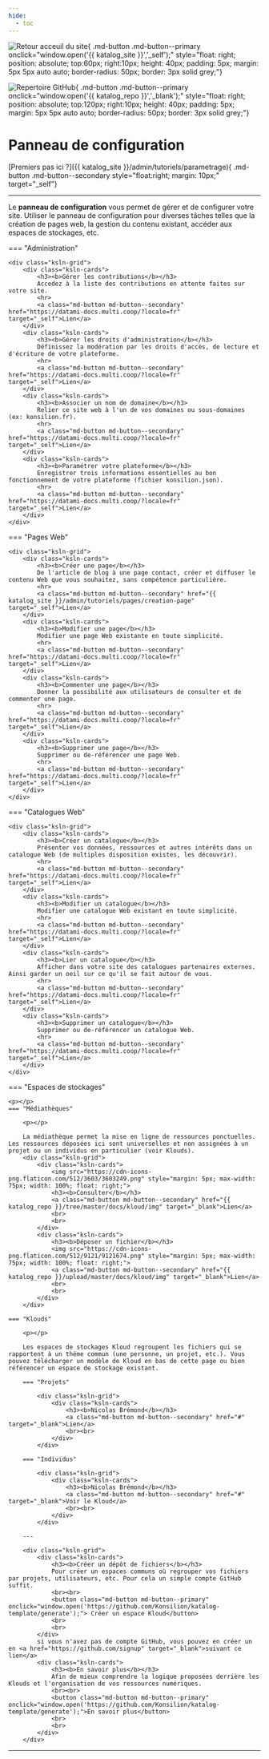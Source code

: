 ```yaml
---
hide:
  - toc
---
```



![Retour acceuil du site](https://github.com/Konsilion/website/blob/master/docs/kloud/img/fleche-retour.png?raw=true){ .md-button .md-button--primary onclick="window.open('{{ katalog_site }}','_self');" style="float: right; position: absolute; top:60px; right:10px; height: 40px; padding: 5px; margin: 5px 5px auto auto; border-radius: 50px; border: 3px solid grey;"}

![Repertoire GitHub](https://raw.githubusercontent.com/Konsilion/website/master/docs/kloud/img/logo-github.png){ .md-button .md-button--primary onclick="window.open('{{ katalog_repo }}','_blank');" style="float: right; position: absolute; top:120px; right:10px; height: 40px; padding: 5px; margin: 5px 5px auto auto; border-radius: 50px; border: 3px solid grey;"}


# Panneau de configuration

[Premiers pas ici ?]({{ katalog_site }}/admin/tutoriels/parametrage){ .md-button .md-button--secondary style="float:right; margin: 10px;" target="_self"}
    
---

Le **panneau de configuration** vous permet de gérer et de configurer votre site. Utiliser le panneau de configuration pour diverses tâches telles que la création de pages web, la gestion  du contenu existant, accéder aux espaces de stockages, etc. 


=== "Administration"

    <div class="ksln-grid">
        <div class="ksln-cards">
            <h3><b>Gérer les contributions</b></h3>
            Accedez à la liste des contributions en attente faites sur votre site.
            <hr>
            <a class="md-button md-button--secondary" href="https://datami-docs.multi.coop/?locale=fr" target="_self">Lien</a>
        </div>
        <div class="ksln-cards">
            <h3><b>Gérer les droits d'administration</b></h3>
            Définissez la modération par les droits d'accès, de lecture et d'écriture de votre plateforme.
            <hr>
            <a class="md-button md-button--secondary" href="https://datami-docs.multi.coop/?locale=fr" target="_self">Lien</a>
        </div>
        <div class="ksln-cards">
            <h3><b>Associer un nom de domaine</b></h3>
            Relier ce site web à l'un de vos domaines ou sous-domaines (ex: konsilion.fr).
            <hr>
            <a class="md-button md-button--secondary" href="https://datami-docs.multi.coop/?locale=fr" target="_self">Lien</a>
        </div>
        <div class="ksln-cards">
            <h3><b>Paramétrer votre plateforme</b></h3>
            Enregistrer trois informations essentielles au bon fonctionnement de votre plateforme (fichier konsilion.json).
            <hr>
            <a class="md-button md-button--secondary" href="https://datami-docs.multi.coop/?locale=fr" target="_self">Lien</a>
        </div>          
    </div>


=== "Pages Web"

    <div class="ksln-grid">
        <div class="ksln-cards">
            <h3><b>Créer une page</b></h3>
            De l'article de blog à une page contact, créer et diffuser le contenu Web que vous souhaitez, sans compétence particulière.
            <hr>
            <a class="md-button md-button--secondary" href="{{ katalog_site }}/admin/tutoriels/pages/creation-page" target="_self">Lien</a>
        </div>
        <div class="ksln-cards">
            <h3><b>Modifier une page</b></h3>
            Modifier une page Web existante en toute simplicité.
            <hr>
            <a class="md-button md-button--secondary" href="https://datami-docs.multi.coop/?locale=fr" target="_self">Lien</a>
        </div>
        <div class="ksln-cards">
            <h3><b>Commenter une page</b></h3>
            Donner la possibilité aux utilisateurs de consulter et de commenter une page.
            <hr>
            <a class="md-button md-button--secondary" href="https://datami-docs.multi.coop/?locale=fr" target="_self">Lien</a>
        </div>
        <div class="ksln-cards">
            <h3><b>Supprimer une page</b></h3>
            Supprimer ou de-référencer une page Web. 
            <hr>
            <a class="md-button md-button--secondary" href="https://datami-docs.multi.coop/?locale=fr" target="_self">Lien</a>
        </div>
    </div>

=== "Catalogues Web"

    <div class="ksln-grid">
        <div class="ksln-cards">
            <h3><b>Créer un catalogue</b></h3>
            Présenter vos données, ressources et autres intérêts dans un catalogue Web (de multiples disposition existes, les découvrir).
            <hr>
            <a class="md-button md-button--secondary" href="https://datami-docs.multi.coop/?locale=fr" target="_self">Lien</a>
        </div>
        <div class="ksln-cards">
            <h3><b>Modifier un catalogue</b></h3>
            Modifier une catalogue Web existant en toute simplicité.
            <hr>
            <a class="md-button md-button--secondary" href="https://datami-docs.multi.coop/?locale=fr" target="_self">Lien</a>
        </div>
        <div class="ksln-cards">
            <h3><b>Lier un catalogue</b></h3>
            Afficher dans votre site des catalogues partenaires externes. Ainsi garder un oeil sur ce qu'il se fait autour de vous.
            <hr>
            <a class="md-button md-button--secondary" href="https://datami-docs.multi.coop/?locale=fr" target="_self">Lien</a>
        </div>
        <div class="ksln-cards">
            <h3><b>Supprimer un catalogue</b></h3>
            Supprimer ou de-référencer un catalogue Web.
            <hr>
            <a class="md-button md-button--secondary" href="https://datami-docs.multi.coop/?locale=fr" target="_self">Lien</a>
        </div>
    </div>


=== "Espaces de stockages"
    
    <p></p>    
    === "Médiathèques"
        
        <p></p>

        La médiathèque permet la mise en ligne de ressources ponctuelles. Les ressources déposées ici sont universelles et non assignées à un projet ou un individus en particulier (voir Klouds).
        <div class="ksln-grid">
            <div class="ksln-cards">
                <img src="https://cdn-icons-png.flaticon.com/512/3603/3603249.png" style="margin: 5px; max-width: 75px; width: 100%; float: right;">
                <h3><b>Consulter</b></h3>
                <a class="md-button md-button--secondary" href="{{ katalog_repo }}/tree/master/docs/kloud/img" target="_blank">Lien</a>
                <br>
                <br>
            </div>
            <div class="ksln-cards">
                <h3><b>Déposer un fichier</b></h3>
                <img src="https://cdn-icons-png.flaticon.com/512/9121/9121674.png" style="margin: 5px; max-width: 75px; width: 100%; float: right;">
                <a class="md-button md-button--secondary" href="{{ katalog_repo }}/upload/master/docs/kloud/img" target="_blank">Lien</a>
                <br>
                <br>
            </div>
        </div>
        
    === "Klouds"
    
        <p></p>
        
        Les espaces de stockages Kloud regroupent les fichiers qui se rapportent à un thème commun (une personne, un projet, etc.). Vous pouvez télécharger un modèle de Kloud en bas de cette page ou bien référencer un espace de stockage existant.
        
        === "Projets"

            <div class="ksln-grid">
                <div class="ksln-cards">
                    <h3><b>Nicolas Brémond</b></h3>
                    <a class="md-button md-button--secondary" href="#" target="_blank">Lien</a>
                    <br><br>
                </div>
            </div>
         
        === "Individus"

            <div class="ksln-grid">
                <div class="ksln-cards">
                    <h3><b>Nicolas Brémond</b></h3>
                    <a class="md-button md-button--secondary" href="#" target="_blank">Voir le Kloud</a>
                    <br><br>
                </div>
            </div>

        ---

        <div class="ksln-grid">
            <div class="ksln-cards">
                <h3><b>Créer un dépôt de fichiers</b></h3>
                Pour créer un espaces communs où regrouper vos fichiers par projets, utilisateurs, etc. Pour cela un simple compte GitHub suffit.
                <br><br>
                <button class="md-button md-button--primary" onclick="window.open('https://github.com/Konsilion/katalog-template/generate');"> Créer un espace Kloud</button>
                <br>
                <br>
            </div>
            si vous n'avez pas de compte GitHub, vous pouvez en créer un en <a href="https://github.com/signup" target="_blank">suivant ce lien</a>
            <div class="ksln-cards">
                <h3><b>En savoir plus</b></h3>
                Afin de mieux comprendre la logique proposées derrière les Klouds et l'organisation de vos ressources numériques.
                <br><br>
                <button class="md-button md-button--primary" onclick="window.open('https://github.com/Konsilion/katalog-template/generate');">En savoir plus</button>
                <br>
                <br>
            </div>
        </div>

---

<script type="text/javascript" src="https://konsilion.github.io/katalog-setup/js/admin.js"></script>
<script type="text/javascript" src="https://konsilion.github.io/katalog-setup/js/functionality/slider-nav.js" defer></script>
<script type="text/javascript" src="https://konsilion.github.io/katalog-setup/js/functionality/add-page.js" defer></script>
<script type="text/javascript" src="https://konsilion.github.io/katalog-setup/js/functionality/modif-page.js" defer></script>
